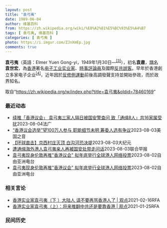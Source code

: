 ```yaml
---
layout: post
title: "袁弓夷"
date: 1989-06-04
author: 维基百科
from: https://zh.wikipedia.org/wiki/%E8%A2%81%E5%BC%93%E5%A4%B7
tags: [ 袁弓夷, 维基百科 ]
categories: [ 袁弓夷 ]
photo: https://i.imgur.com/ZJnXmEp.jpg
comments: true
---
```

<div class="mw-parser-output"><div id="noteTA-fe69cc4" class="noteTA"><div class="noteTA-group"><div data-noteta-group-source="module" data-noteta-group="地名"></div></div></div>

<p><b>袁弓夷</b>（英語：<span lang="en">Elmer Yuen Gong-yi</span>，1949年1月30日<span class="useeditintro" title="Template:BLP editintro">—</span><sup id="cite_ref-4" class="reference"><a href="#cite_note-4">[3]</a></sup>），初名<b>袁肅</b>，<a href="/wiki/%E8%AD%9C%E5%90%8D" title="譜名">譜名</a><b>袁世宏</b>，為<a href="/wiki/%E9%A6%99%E6%B8%AF" title="香港">香港</a>著名<a href="/wiki/%E7%94%B5%E5%AD%90%E5%B7%A5%E4%B8%9A" title="电子工业">电子工业</a><a href="/wiki/%E5%AF%A6%E6%A5%AD%E5%AE%B6" class="mw-redirect" title="實業家">实业家</a>、<a href="/wiki/%E6%99%82%E4%BA%8B%E8%A9%95%E8%AB%96%E5%93%A1" title="時事評論員">時事評論員</a>及國際<a href="/wiki/%E5%8F%8D%E5%85%B1" class="mw-redirect" title="反共">反共</a><a href="/wiki/%E6%B8%B8%E8%AF%B4%E9%9B%86%E5%9B%A2" title="游说集团">說客</a>。早年於香港創立多家电子企业<sup id="cite_ref-Yuen_family_5-0" class="reference"><a href="#cite_note-Yuen_family-5">[4]</a></sup>，近年因於<a href="/wiki/%E5%8F%8D%E4%BF%AE%E4%BE%8B%E9%81%8B%E5%8B%95" class="mw-redirect" title="反修例運動">反修例運動</a>前後高調發聲支持並開始參政，而於政界知名。
</p>
<meta property="mw:PageProp/toc">
</div><!--esi <esi:include src="/esitest-fa8a495983347898/content" /> --><noscript><img src="//zh.wikipedia.org/wiki/Special:CentralAutoLogin/start?type=1x1" alt="" title="" width="1" height="1" style="border: none; position: absolute;"></noscript>
<div class="printfooter" data-nosnippet="">取自“<a dir="ltr" href="https://zh.wikipedia.org/w/index.php?title=袁弓夷&amp;oldid=78460169">https://zh.wikipedia.org/w/index.php?title=袁弓夷&amp;oldid=78460169</a>”</div><div id="recent-news"><h3>最近动态</h3><ul><li><a href="https://nodebe4.github.io/waimei/2023-08-04/%E7%BB%AD%E6%8E%A8-%E9%A6%99%E6%B8%AF%E8%AE%AE%E4%BC%9A-%E8%A2%81%E5%BC%93%E5%A4%B7%E4%B8%89%E5%AE%B6%E4%BA%BA%E9%9A%94%E6%97%A5%E8%A2%AB%E5%9B%BD%E5%AE%89%E8%AD%A6%E6%9F%A5%E9%97%AE-%E8%87%B4-%E9%80%9A%E7%BC%898%E4%BA%BA-%E5%85%B116%E5%AE%B6%E5%B1%9E%E5%8F%97%E6%89%B0" title="续推「香港议会」 袁弓夷三家人隔日被国安警查问 致「通缉8人」共16家属受扰—— 04/08/2023 - 09:52 被港府通缉的「香港议会」发起人袁弓夷本月1日在伦敦继续推动筹组工作隔日，香...">续推「香港议会」 袁弓夷三家人隔日被国安警查问 致「通缉8人」共16家属受扰</a><time>2023-08-04</time><a class="tag">法广</a></li>
<li><a href="https://nodebe4.github.io/waimei/2023-08-03/%E9%A6%99%E6%B8%AF%E8%AE%AE%E4%BC%9A%E9%80%89%E4%B8%BE-%E6%9C%9B100%E4%B8%87%E4%BA%BA%E5%8F%82%E4%B8%8E-%E8%81%8C%E8%83%BD%E7%BB%86%E8%8A%82%E6%9C%AA%E6%98%8E-%E7%AD%B9%E5%A7%94%E4%BA%BA%E9%80%89%E6%9C%89%E4%BA%89%E8%AE%AE" title="“香港议会选举”望100万人参与 职能细节未明 筹委人选有争议—— Thu, 03 Aug 2023 19:00:52 GMT “香港议会”筹委袁弓夷(左)与英国港侨协会创办人郑文杰(右)8月1...">“香港议会选举”望100万人参与 职能细节未明 筹委人选有争议</a><time>2023-08-03</time><a class="tag">美国之音</a></li>
<li><a href="https://nodebe4.github.io/waimei/2023-08-03/%E7%8E%AF%E7%90%83%E7%9B%B4%E5%87%BB-%E4%BA%AC%E8%A5%BF%E6%9D%91%E5%BA%84%E7%81%AD%E9%A1%B6-%E7%99%BD%E6%B2%9F%E6%B2%B3%E6%81%90%E5%86%B3%E5%A0%A4" title="【环球直击】京西村庄灭顶 白沟河恐决堤—— 【大纪元2023年08月03日讯】（新唐人环球直击8月2日完整版）京西村庄灭顶，白沟河恐决堤，居民大逃亡；袁弓夷伦敦宣讲：中共异常恐惧民主自由；中共核...">【环球直击】京西村庄灭顶 白沟河恐决堤</a><time>2023-08-03</time><a class="tag">大纪元</a></li>
<li><a href="https://nodebe4.github.io/waimei/2023-08-03/%E9%81%AD%E9%80%9A%E7%BC%89%E6%B5%B7%E5%A4%96%E6%B8%AF%E4%BA%BA%E8%A2%81%E5%BC%93%E5%A4%B7%E4%BA%B2%E4%BA%BA%E5%86%8D%E8%A2%AB%E5%9B%BD%E5%AE%89%E5%A4%84%E5%B8%A6%E8%B5%B0%E9%97%AE%E8%AF%9D" title="遭通缉海外港人袁弓夷亲人再被国安处带走问话—— “香港议会”发起人袁弓夷在香港的亲人再被香港警方国安处带走问话。 综合《星岛日报》和网媒“香港01”引述消息人士报道，香港警方国安处星期四（8月3...">遭通缉海外港人袁弓夷亲人再被国安处带走问话</a><time>2023-08-03</time><a class="tag">联合早报</a></li>
<li><a href="https://nodebe4.github.io/waimei/2023-08-02/%E8%A2%81%E5%BC%93%E5%A4%B7%E7%8E%B0%E8%BA%AB%E4%BC%A6%E6%95%A6%E5%86%8D%E6%8E%A8-%E9%A6%99%E6%B8%AF%E8%AE%AE%E4%BC%9A-%E6%8B%9F%E5%B9%B4%E5%BA%95%E4%B8%BE%E8%A1%8C%E5%85%A8%E7%90%83%E6%B8%AF%E4%BA%BA%E7%BD%91%E7%BB%9C%E6%8A%95%E7%A5%A8" title="袁弓夷现身伦敦再推”香港议会” 拟年底举行全球港人网络投票—— 被香港政府悬红一百万港元通缉的袁弓夷（中）周二（1日）现身伦敦 记者吕熙摄 身在海外的香港实业家兼网络评论员袁弓夷因发起&quot;...">袁弓夷现身伦敦再推"香港议会" 拟年底举行全球港人网络投票</a><time>2023-08-02</time><a class="tag">自由亚洲电台</a></li>
<li><a href="https://nodebe4.github.io/waimei/2023-08-02/%E8%A2%81%E5%BC%93%E5%A4%B7%E7%8E%B0%E8%BA%AB%E4%BC%A6%E6%95%A6%E5%86%8D%E6%8E%A8-%E9%A6%99%E6%B8%AF%E8%AE%AE%E4%BC%9A-%E6%8B%9F%E5%B9%B4%E5%BA%95%E4%B8%BE%E8%A1%8C%E5%85%A8%E7%90%83%E6%B8%AF%E4%BA%BA%E7%BD%91%E7%BB%9C%E6%8A%95%E7%A5%A8" title="袁弓夷现身伦敦再推”香港议会” 拟年底举行全球港人网络投票—— 被香港政府悬红一百万港元通缉的袁弓夷（中）周二（1日）现身伦敦 记者吕熙摄 身在海外的香港实业家兼网络评论员袁弓夷因发起&quot;...">袁弓夷现身伦敦再推"香港议会" 拟年底举行全球港人网络投票</a><time>2023-08-02</time><a class="tag">自由亚洲电台</a></li>
</ul></div><div id="open-opinion"><h3>相关言论</h3><ul><li><a href="https://nodebe4.github.io/opinion/2021-02-16/%E9%A6%99%E6%B8%AF%E5%AE%9E%E4%B8%9A%E5%AE%B6%E8%A2%81%E5%BC%93%E5%A4%B7-%E4%B8%8B-%E5%A4%A7%E9%99%86%E4%BA%BA-%E8%AF%B7%E4%B8%8D%E8%A6%81%E5%86%8D%E9%AA%82%E9%A6%99%E6%B8%AF%E4%BA%BA%E4%BA%86-%E8%A7%82%E7%82%B9/" title="自由亚洲电台">香港实业家袁弓夷（下 ）大陆人 请不要再骂香港人了 | 观点</a><time>2021-02-16</time><a class="tag">RFA</a></li>
<li><a href="https://nodebe4.github.io/opinion/2021-01-25/%E9%A6%99%E6%B8%AF%E5%AE%9E%E4%B8%9A%E5%AE%B6%E8%A2%81%E5%BC%93%E5%A4%B7-%E4%B8%8A-%E5%B0%86%E6%9D%A5%E6%8E%A8%E7%BF%BB%E4%B8%AD%E5%85%B1%E8%BF%98%E6%98%AF%E8%A6%81%E9%9D%A0%E9%A6%99%E6%B8%AF-%E8%A7%82%E7%82%B9/" title="自由亚洲电台">香港实业家袁弓夷（上）：将来推翻中共还是要靠香港 | 观点</a><time>2021-01-25</time><a class="tag">RFA</a></li>
</ul></div><div id="mjls-record"><h3>民间历史</h3><ul></ul></div>